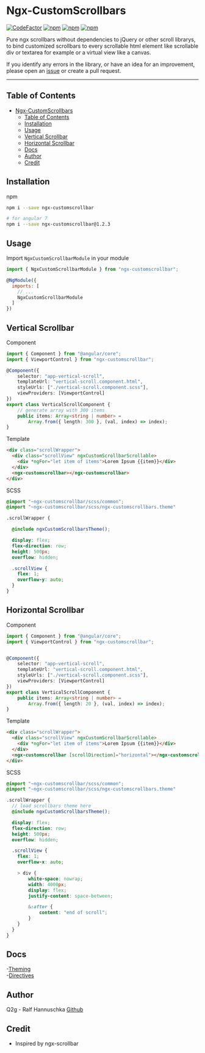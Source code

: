 # Ngx-CustomScrollbars

[![CodeFactor](https://www.codefactor.io/repository/github/q2g/ngx-customscrollbar/badge)](https://www.codefactor.io/repository/github/q2g/ngx-customscrollbar)
[![npm](https://img.shields.io/npm/v/ngx-customscrollbar.svg?maxAge=2592000?style=plastic)](https://www.npmjs.com/package/ngx-customscrollbar)
[![npm](https://img.shields.io/npm/dt/ngx-customscrollbar.svg?maxAge=2592000?style=plastic)](https://www.npmjs.com/package/ngx-customscrollbar)
[![npm](https://img.shields.io/npm/l/express.svg?maxAge=2592000)](/LICENSE)

Pure ngx scrollbars without dependencies to jQuery or other scroll librarys, to bind customized scrollbars to every scrollable html element like scrollable div or textarea for example or a virtual view like a canvas.

If you identify any errors in the library, or have an idea for an improvement, please open an [issue](https://github.com/q2g/ngx-customscrollbar/issues) or create a pull request.
___

## Table of Contents

- [Ngx-CustomScrollbars](#ngx-customscrollbars)
  - [Table of Contents](#table-of-contents)
  - [Installation](#installation)
  - [Usage](#usage)
  - [Vertical Scrollbar](#vertical-scrollbar)
  - [Horizontal Scrollbar](#horizontal-scrollbar)
  - [Docs](#docs)
  - [Author](#author)
  - [Credit](#credit)

## Installation

npm

```bash
npm i --save ngx-customscrollbar
```

```bash
# for angular 7
npm i --save ngx-customscrollbar@1.2.3
```

## Usage

Import `NgxCustomScrollbarModule` in your module

```js
import { NgxCustomScrollbarModule } from "ngx-customscrollbar";

@NgModule({
  imports: [
    // ...
    NgxCustomScrollbarModule
  ]
})
```

## Vertical Scrollbar

Component

```ts
import { Component } from "@angular/core";
import { ViewportControl } from "ngx-customscrollbar";

@Component({
    selector: "app-vertical-scroll",
    templateUrl: "vertical-scroll.component.html",
    styleUrls: ["./vertical-scroll.component.scss"],
    viewProviders: [ViewportControl]
})
export class VerticalScrollComponent {
    // generate array with 300 items
    public items: Array<string | number> =
        Array.from({ length: 300 }, (val, index) => index);
}
```

Template

```html
<div class="scrollWrapper">
  <div class="scrollView" ngxCustomScrollbarScrollable>
    <div *ngFor="let item of items">Lorem Ipsum {{item}}</div>
  </div>
  <ngx-customscrollbar></ngx-customscrollbar>
</div>
```

SCSS

```scss
@import "~ngx-customscrollbar/scss/common";
@import "~ngx-customscrollbar/scss/ngx-customscrollbars.theme"

.scrollWrapper {

  @include ngxCustomScrollbarsTheme();

  display: flex;
  flex-direction: row;
  height: 500px;
  overflow: hidden;

  .scrollView {
    flex: 1;
    overflow-y: auto;
  }
}
```

## Horizontal Scrollbar

Component

```ts
import { Component } from "@angular/core";
import { ViewportControl } from "ngx-customscrollbar";


@Component({
    selector: "app-vertical-scroll",
    templateUrl: "vertical-scroll.component.html",
    styleUrls: ["./vertical-scroll.component.scss"],
    viewProviders: [ViewportControl]
})
export class VerticalScrollComponent {
    public items: Array<string | number> =
        Array.from({ length: 20 }, (val, index) => index);
}
```

Template

```html
<div class="scrollWrapper">
  <div class="scrollView" ngxCustomScrollbarScrollable>
    <div *ngFor="let item of items">Lorem Ipsum {{item}}</div>
  </div>
  <ngx-customscrollbar [scrollDirection]="horizontal"></ngx-customscrollbar>
</div>
```

SCSS

```scss
@import "~ngx-customscrollbar/scss/common";
@import "~ngx-customscrollbar/scss/ngx-customscrollbars.theme"

.scrollWrapper {
  // load scrollbars theme here
  @include ngxCustomScrollbarsTheme();

  display: flex;
  flex-direction: row;
  height: 500px;
  overflow: hidden;

  .scrollView {
    flex: 1;
    overflow-x: auto;

    > div {
        white-space: nowrap;
        width: 4000px;
        display: flex;
        justify-content: space-between;

        &:after {
            content: "end of scroll";
        }
    }
  }
}
```

## Docs

-[Theming](https://github.com/q2g/ngx-customscrollbar/blob/master/docs/theming.md)  
-[Directives](https://github.com/q2g/ngx-customscrollbar/blob/master/docs/directives.md)  

## Author

Q2g - Ralf Hannuschka [Github](https://github.com/q2g)

## Credit

- Inspired by ngx-scrollbar
